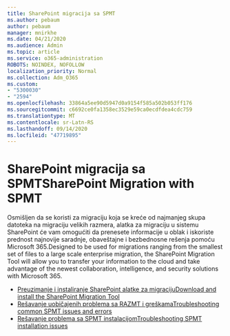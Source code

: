 ```yaml
---
title: SharePoint migracija sa SPMT
ms.author: pebaum
author: pebaum
manager: mnirkhe
ms.date: 04/21/2020
ms.audience: Admin
ms.topic: article
ms.service: o365-administration
ROBOTS: NOINDEX, NOFOLLOW
localization_priority: Normal
ms.collection: Adm_O365
ms.custom:
- "5300030"
- "2594"
ms.openlocfilehash: 33864a5ee90d5947d0a9154f585a502b053ff176
ms.sourcegitcommit: c6692ce0fa1358ec3529e59ca0ecdfdea4cdc759
ms.translationtype: MT
ms.contentlocale: sr-Latn-RS
ms.lasthandoff: 09/14/2020
ms.locfileid: "47719895"
---
```

# <a name="sharepoint-migration-with-spmt"></a><span data-ttu-id="c5275-102">SharePoint migracija sa SPMT</span><span class="sxs-lookup"><span data-stu-id="c5275-102">SharePoint Migration with SPMT</span></span>

<span data-ttu-id="c5275-103">Osmišljen da se koristi za migraciju koja se kreće od najmanjeg skupa datoteka na migraciju velikih razmera, alatka za migraciju u sistemu SharePoint će vam omogućiti da prenesete informacije u oblak i iskoriste prednost najnovije saradnje, obaveštajne i bezbednosne rešenja pomoću Microsoft 365.</span><span class="sxs-lookup"><span data-stu-id="c5275-103">Designed to be used for migrations ranging from the smallest set of files to a large scale enterprise migration, the SharePoint Migration Tool will allow you to transfer your information to the cloud and take advantage of the newest collaboration, intelligence, and security solutions with Microsoft 365.</span></span>

- [<span data-ttu-id="c5275-104">Preuzimanje i instaliranje SharePoint alatke za migraciju</span><span class="sxs-lookup"><span data-stu-id="c5275-104">Download and install the SharePoint Migration Tool</span></span>](https://docs.microsoft.com/sharepointmigration/introducing-the-sharepoint-migration-tool)
- [<span data-ttu-id="c5275-105">Rešavanje uobičajenih problema sa RAZMT i greškama</span><span class="sxs-lookup"><span data-stu-id="c5275-105">Troubleshooting common SPMT issues and errors</span></span>](https://docs.microsoft.com/sharepointmigration/troubleshooting-common-spmt-issues)
- [<span data-ttu-id="c5275-106">Rešavanje problema sa SPMT instalacijom</span><span class="sxs-lookup"><span data-stu-id="c5275-106">Troubleshooting SPMT installation issues</span></span>](https://docs.microsoft.com/sharepointmigration/spmt-install-issues#troubleshooting-spmt-installation-issues)
